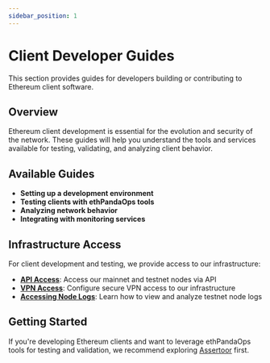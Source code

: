 ```yaml
---
sidebar_position: 1
---
```


# Client Developer Guides

This section provides guides for developers building or contributing to Ethereum client software.

## Overview

Ethereum client development is essential for the evolution and security of the network. These guides will help you understand the tools and services available for testing, validating, and analyzing client behavior.

## Available Guides

- **Setting up a development environment**
- **Testing clients with ethPandaOps tools**
- **Analyzing network behavior**
- **Integrating with monitoring services**

## Infrastructure Access

For client development and testing, we provide access to our infrastructure:

- **[API Access](/docs/guides/client-developers/api-access)**: Access our mainnet and testnet nodes via API
- **[VPN Access](/docs/guides/client-developers/vpn-access)**: Configure secure VPN access to our infrastructure
- **[Accessing Node Logs](/docs/guides/client-developers/node-logs)**: Learn how to view and analyze testnet node logs

## Getting Started

If you're developing Ethereum clients and want to leverage ethPandaOps tools for testing and validation, we recommend exploring [Assertoor](/docs/tooling/assertoor) first. 